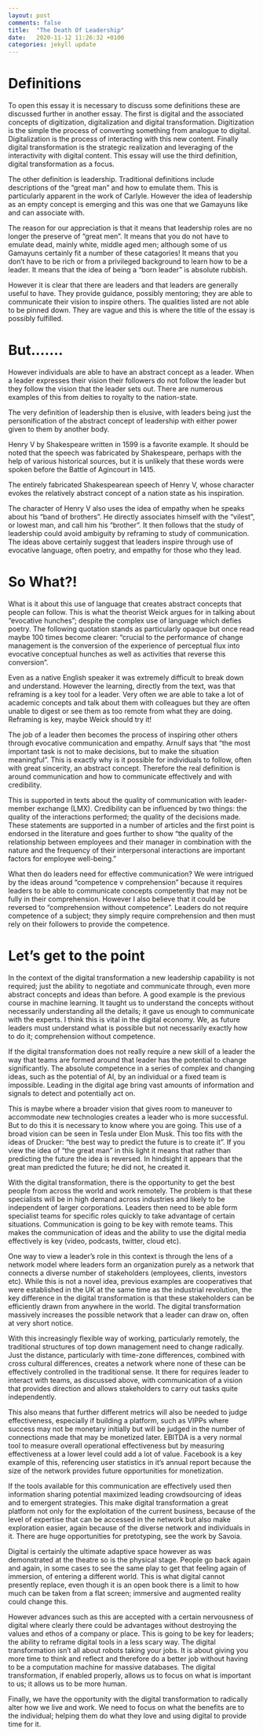 ```yaml
---
layout: post
comments: false
title:  "The Death Of Leadership"
date:   2020-11-12 11:26:32 +0100
categories: jekyll update
---
```

# Definitions

To open this essay it is necessary to discuss some definitions these are discussed further in another essay. The first is digital and the associated concepts of digitization, digitalization and digital transformation. Digitization is the simple the process of converting something from analogue to digital. Digitalization is the process of interacting with this new content. Finally digital transformation is the strategic realization and leveraging of the interactivity with digital content. This essay will use the third definition, digital transformation as a focus.

The other definition is leadership. Traditional definitions include descriptions of the “great man” and how to emulate them. This is particularly apparent in the work of Carlyle. However the idea of leadership as an empty concept is emerging and this was one that we Gamayuns like and can associate with.

The reason for our appreciation is that it means that leadership roles are no longer the preserve of “great men”. It means that you do not have to emulate dead, mainly white, middle aged men; although some of us Gamayuns certainly fit a number of these catagories! It means that you don’t have to be rich or from a privileged background to learn how to be a leader. It means that the idea of being a “born leader” is absolute rubbish.

However it is clear that there are leaders and that leaders are generally useful to have. They provide guidance, possibly mentoring; they are able to communicate their vision to inspire others. The qualities listed are not able to be pinned down. They are vague and this is where the title of the essay is possibly fulfilled.

# But…….

However individuals are able to have an abstract concept as a leader. When a leader expresses their vision their followers do not follow the leader but they follow the vision that the leader sets out. There are numerous examples of this from deities to royalty to the nation-state.

The very definition of leadership then is elusive, with leaders being just the personification of the abstract concept of leadership with either power given to them by another body.

Henry V by Shakespeare written in 1599 is a favorite example. It should be noted that the speech was fabricated by Shakespeare, perhaps with the help of various historical sources, but it is unlikely that these words were spoken before the Battle of Agincourt in 1415.

The entirely fabricated Shakespearean speech of Henry V, whose character evokes the relatively abstract concept of a nation state as his inspiration.

The character of Henry V also uses the idea of empathy when he speaks about his “band of brothers”. He directly associates himself with the “vilest”, or lowest man, and call him his “brother”. It then follows that the study of leadership could avoid ambiguity by reframing to study of communication. The ideas above certainly suggest that leaders inspire through use of evocative language, often poetry, and empathy for those who they lead.

# So What?!

What is it about this use of language that creates abstract concepts that people can follow. This is what the theorist Weick argues for in talking about “evocative hunches”; despite the complex use of language which defies poetry. The following quotation stands as particularly opaque but once read maybe 100 times become clearer: “crucial to the performance of change management is the conversion of the experience of perceptual flux into evocative conceptual hunches as well as activities that reverse this conversion”.

Even as a native English speaker it was extremely difficult to break down and understand. However the learning, directly from the text, was that reframing is a key tool for a leader. Very often we are able to take a lot of academic concepts and talk about them with colleagues but they are often unable to digest or see them as too remote from what they are doing. Reframing is key, maybe Weick should try it!

The job of a leader then becomes the process of inspiring other others through evocative communication and empathy. Arnulf says that “the most important task is not to make decisions, but to make the situation meaningful”. This is exactly why is it possible for individuals to follow, often with great sincerity, an abstract concept. Therefore the real definition is around communication and how to communicate effectively and with credibility.

This is supported in texts about the quality of communication with leader-member exchange (LMX). Credibility can be influenced by two things: the quality of the interactions performed; the quality of the decisions made. These statements are supported in a number of articles and the first point is endorsed in the literature and goes further to show “the quality of the relationship between employees and their manager in combination with the nature and the frequency of their interpersonal interactions are important factors for employee well-being.”

What then do leaders need for effective communication? We were intrigued by the ideas around “competence v comprehension” because it requires leaders to be able to communicate concepts competently that may not be fully in their comprehension. However I also believe that it could be reversed to “comprehension without competence”. Leaders do not require competence of a subject; they simply require comprehension and then must rely on their followers to provide the competence.

# Let’s get to the point

In the context of the digital transformation a new leadership capability is not required; just the ability to negotiate and communicate through, even more abstract concepts and ideas than before. A good example is the previous course in machine learning. It taught us to understand the concepts without necessarily understanding all the details; it gave us enough to communicate with the experts. I think this is vital in the digital economy. We, as future leaders must understand what is possible but not necessarily exactly how to do it; comprehension without competence.

If the digital transformation does not really require a new skill of a leader the way that teams are formed around that leader has the potential to change significantly. The absolute competence in a series of complex and changing ideas, such as the potential of AI, by an individual or a fixed team is impossible. Leading in the digital age bring vast amounts of information and signals to detect and potentially act on.

This is maybe where a broader vision that gives room to maneuver to accommodate new technologies creates a leader who is more successful. But to do this it is necessary to know where you are going. This use of a broad vision can be seen in Tesla under Elon Musk. This too fits with the ideas of Drucker: “the best way to predict the future is to create it”. If you view the idea of “the great man” in this light it means that rather than predicting the future the idea is reversed. In hindsight it appears that the great man predicted the future; he did not, he created it.

With the digital transformation, there is the opportunity to get the best people from across the world and work remotely. The problem is that these specialists will be in high demand across industries and likely to be independent of larger corporations. Leaders then need to be able form specialist teams for specific roles quickly to take advantage of certain situations. Communication is going to be key with remote teams. This makes the communication of ideas and the ability to use the digital media effectively is key (video, podcasts, twitter, cloud etc).

One way to view a leader’s role in this context is through the lens of a network model where leaders form an organization purely as a network that connects a diverse number of stakeholders (employees, clients, investors etc). While this is not a novel idea, previous examples are cooperatives that were established in the UK at the same time as the industrial revolution, the key difference in the digital transformation is that these stakeholders can be efficiently drawn from anywhere in the world. The digital transformation massively increases the possible network that a leader can draw on, often at very short notice.

With this increasingly flexible way of working, particularly remotely, the traditional structures of top down management need to change radically. Just the distance, particularly with time-zone differences, combined with cross cultural differences, creates a network where none of these can be effectively controlled in the traditional sense. It there for requires leader to interact with teams, as discussed above, with communication of a vision that provides direction and allows stakeholders to carry out tasks quite independently.

This also means that further different metrics will also be needed to judge effectiveness, especially if building a platform, such as VIPPs where success may not be monetary initially but will be judged in the number of connections made that may be monetized later. EBITDA is a very normal tool to measure overall operational effectiveness but by measuring effectiveness at a lower level could add a lot of value. Facebook is a key example of this, referencing user statistics in it’s annual report because the size of the network provides future opportunities for monetization.

If the tools available for this communication are effectively used then information sharing potential maximized leading crowdsourcing of ideas and to emergent strategies. This make digital transformation a great platform not only for the exploitation of the current business, because of the level of expertise that can be accessed in the network but also make exploration easier, again because of the diverse network and individuals in it. There are huge opportunities for pretotyping, see the work by Savoia.

Digital is certainly the ultimate adaptive space however as was demonstrated at the theatre so is the physical stage. People go back again and again, in some cases to see the same play to get that feeling again of immersion, of entering a different world. This is what digital cannot presently replace, even though it is an open book there is a limit to how much can be taken from a flat screen; immersive and augmented reality could change this.

However advances such as this are accepted with a certain nervousness of digital where clearly there could be advantages without destroying the values and ethos of a company or place. This is going to be key for leaders; the ability to reframe digital tools in a less scary way. The digital transformation isn’t all about robots taking your jobs. It is about giving you more time to think and reflect and therefore do a better job without having to be a computation machine for massive databases. The digital transformation, if enabled properly, allows us to focus on what is important to us; it allows us to be more human.

Finally, we have the opportunity with the digital transformation to radically alter how we live and work. We need to focus on what the benefits are to the individual; helping them do what they love and using digital to provide time for it.
